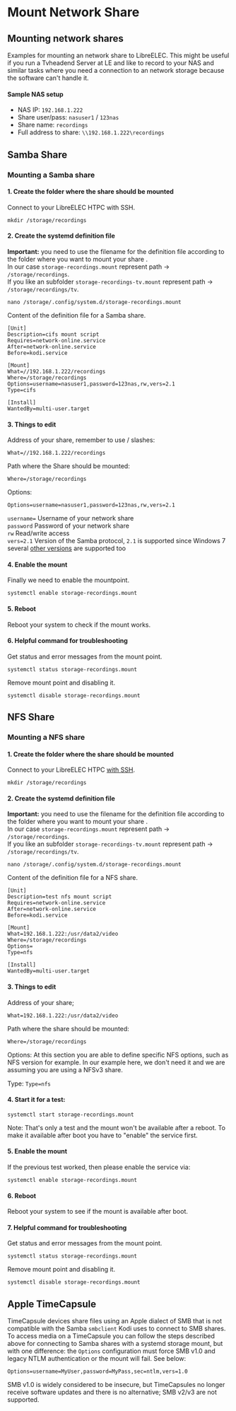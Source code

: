# Mount Network Share

## Mounting network shares

Examples for mounting an network share to LibreELEC. This might be useful if you run a Tvheadend Server at LE and like to record to your NAS and similar tasks where you need a connection to an network storage because the software can't handle it.

#### Sample NAS setup

* NAS IP: `192.168.1.222`
* Share user/pass: `nasuser1` / `123nas`
* Share name: `recordings`
* Full address to share: `\\192.168.1.222\recordings`

## Samba Share

### Mounting a Samba share

#### 1. Create the folder where the share should be mounted

Connect to your LibreELEC HTPC with SSH.

`mkdir /storage/recordings`

#### 2. Create the systemd definition file

**Important:** you need to use the filename for the definition file according to the folder where you want to mount your share .  
In our case `storage-recordings.mount` represent path -&gt; `/storage/recordings`.  
If you like an subfolder `storage-recordings-tv.mount` represent path -&gt; `/storage/recordings/tv`.

`nano /storage/.config/system.d/storage-recordings.mount`

Content of the definition file for a Samba share.

```text
[Unit]
Description=cifs mount script
Requires=network-online.service
After=network-online.service
Before=kodi.service

[Mount]
What=//192.168.1.222/recordings
Where=/storage/recordings
Options=username=nasuser1,password=123nas,rw,vers=2.1
Type=cifs

[Install]
WantedBy=multi-user.target
```

#### 3. Things to edit

Address of your share, remember to use / slashes:

`What=//192.168.1.222/recordings`

Path where the Share should be mounted:

`Where=/storage/recordings`

Options:

`Options=username=nasuser1,password=123nas,rw,vers=2.1`

`username=` Username of your network share  
`password` Password of your network share  
`rw` Read/write access  
`vers=2.1` Version of the Samba protocol, `2.1` is supported since Windows 7 several [other versions](https://wiki.samba.org/index.php/Samba3/SMB2#Introduction) are supported too

#### 4. Enable the mount

Finally we need to enable the mountpoint.

`systemctl enable storage-recordings.mount`

#### 5. Reboot

Reboot your system to check if the mount works.

#### 6. Helpful command for troubleshooting

Get status and error messages from the mount point.

`systemctl status storage-recordings.mount`

Remove mount point and disabling it.

`systemctl disable storage-recordings.mount`

## NFS Share

### Mounting a NFS share

#### 1. Create the folder where the share should be mounted

Connect to your LibreELEC HTPC [with SSH](/accessing_libreelec).

`mkdir /storage/recordings`

#### 2. Create the systemd definition file

**Important:** you need to use the filename for the definition file according to the folder where you want to mount your share .  
In our case `storage-recordings.mount` represent path -&gt; `/storage/recordings`.  
If you like an subfolder `storage-recordings-tv.mount` represent path -&gt; `/storage/recordings/tv`.

`nano /storage/.config/system.d/storage-recordings.mount`

Content of the definition file for a NFS share.

```text
[Unit]
Description=test nfs mount script
Requires=network-online.service
After=network-online.service
Before=kodi.service

[Mount]
What=192.168.1.222:/usr/data2/video
Where=/storage/recordings
Options=
Type=nfs

[Install]
WantedBy=multi-user.target
```

#### 3. Things to edit

Address of your share;

`What=192.168.1.222:/usr/data2/video`

Path where the share should be mounted:

`Where=/storage/recordings`

Options: At this section you are able to define specific NFS options, such as NFS version for example. In our example here, we don't need it and we are assuming you are using a NFSv3 share.

Type: `Type=nfs`

#### 4. Start it for a test:

`systemctl start storage-recordings.mount`

Note: That's only a test and the mount won't be available after a reboot. To make it available after boot you have to "enable" the service first.

#### 5. Enable the mount

If the previous test worked, then please enable the service via:

`systemctl enable storage-recordings.mount`

#### 6. Reboot

Reboot your system to see if the mount is available after boot.

#### 7. Helpful command for troubleshooting

Get status and error messages from the mount point.

`systemctl status storage-recordings.mount`

Remove mount point and disabling it.

`systemctl disable storage-recordings.mount`

## **Apple TimeCapsule**

TimeCapsule devices share files using an Apple dialect of SMB that is not compatible with the Samba `smbclient` Kodi uses to connect to SMB shares. To access media on a TimeCapsule you can follow the steps described above for connecting to Samba shares with a systemd storage mount, but with one difference: the `Options` configuration must force SMB v1.0 and legacy NTLM authentication or the mount will fail. See below:

```text
Options=username=MyUser,password=MyPass,sec=ntlm,vers=1.0
```

SMB v1.0 is widely considered to be insecure, but TimeCapsules no longer receive software updates and there is no alternative; SMB v2/v3 are not supported.

